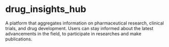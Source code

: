# drug_insights_hub
A platform that aggregates information on pharmaceutical research, clinical trials, and drug development. Users can stay informed about the latest advancements in the field, to participate in researches and make publications.